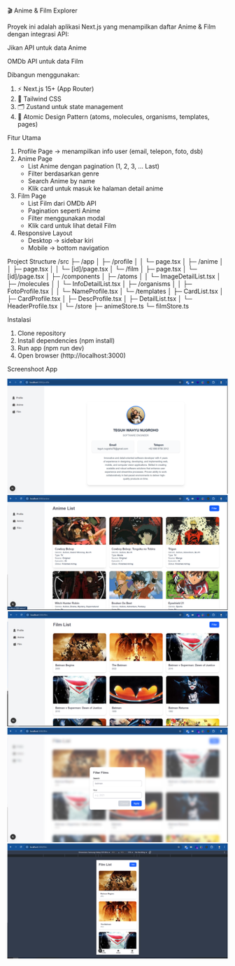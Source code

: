 🎬 Anime & Film Explorer

Proyek ini adalah aplikasi Next.js yang menampilkan daftar Anime & Film dengan integrasi API:

Jikan API
untuk data Anime

OMDb API
untuk data Film

Dibangun menggunakan:

1. ⚡ Next.js 15+ (App Router)
2. 🎨 Tailwind CSS
3. 🗂 Zustand untuk state management
4. 🧩 Atomic Design Pattern (atoms, molecules, organisms, templates, pages)

Fitur Utama

1. Profile Page → menampilkan info user (email, telepon, foto, dsb)
2. Anime Page
   - List Anime dengan pagination (1, 2, 3, ... Last)
   - Filter berdasarkan genre
   - Search Anime by name
   - Klik card untuk masuk ke halaman detail anime
3. Film Page
   - List Film dari OMDb API
   - Pagination seperti Anime
   - Filter menggunakan modal
   - Klik card untuk lihat detail Film
4. Responsive Layout
   - Desktop → sidebar kiri
   - Mobile → bottom navigation

Project Structure
/src
├─ /app
│ ├─ /profile
│ │ └─ page.tsx
│ ├─ /anime
│ │ ├─ page.tsx
│ │ └─ [id]/page.tsx
│ └─ /film
│ ├─ page.tsx
│ └─ [id]/page.tsx
│
├─ /components
│ ├─ /atoms
│ │ └─ ImageDetailList.tsx
│ ├─ /molecules
│ │ └─ InfoDetailList.tsx
│ ├─ /organisms
│ │ ├─ FotoProfile.tsx
│ │ └─ NameProfile.tsx
│ └─ /templates
│ ├─ CardList.tsx
│ ├─ CardProfile.tsx
│ ├─ DescProfile.tsx
│ ├─ DetailList.tsx
│ └─ HeaderProfile.tsx
│
└─ /store
├─ animeStore.ts
└─ filmStore.ts

Instalasi

1. Clone repository
2. Install dependencies (npm install)
3. Run app (npm run dev)
4. Open browser (http://localhost:3000)

Screenshoot App

![Alt Text](/src/assets/ss/1.png)
![Alt Text](/src/assets/ss/2.png)
![Alt Text](/src/assets/ss/3.png)
![Alt Text](/src/assets/ss/4.png)
![Alt Text](/src/assets/ss/5.png)
